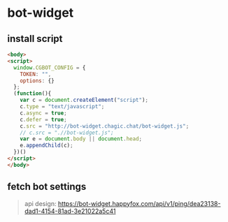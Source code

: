 # bot-widget

## install script
```html
<body>
<script>
  window.CGBOT_CONFIG = {
    TOKEN: "",
    options: {}
  };
  (function(){
    var c = document.createElement("script");
    c.type = "text/javascript";
    c.async = true;
    c.defer = true;
    c.src = "http://bot-widget.chagic.chat/bot-widget.js";
    // c.src = ".//bot-widget.js";
    var e = document.body || document.head;
    e.appendChild(c);
  })()
</script>
</body>
```

## fetch bot settings
> api design: https://bot-widget.happyfox.com/api/v1/ping/dea23138-dad1-4154-81ad-3e21022a5c41